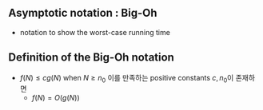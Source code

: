 ## Asymptotic notation : Big-Oh
- notation to show the worst-case running time

## Definition of the Big-Oh notation
- $f(N) \le cg(N)$ when $N \ge n_0$ 이를 만족하는 positive constants $c,n_0$이 존재하면
    - $f(N) = O(g(N))$